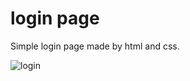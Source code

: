# login page
Simple login page made by html and css.


![login](https://user-images.githubusercontent.com/36125591/154969051-10487979-0b58-49c2-9e0f-895e381e826d.png)
